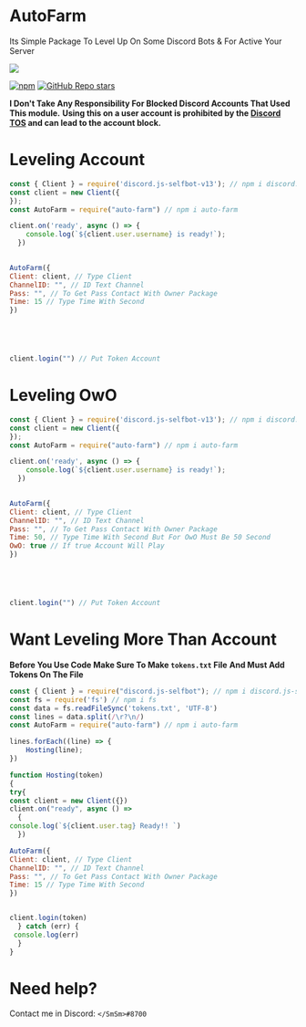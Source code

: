 # AutoFarm
Its Simple Package To Level Up On Some Discord Bots & For Active Your Server

<p>
    <a href="https://www.npmjs.com/package/auto-farm" target="_blank"><img src="https://nodei.co/npm/auto-farm.png?downloads=true&downloadRank=true&stars=true"></a>
  </p>
<a href="https://www.npmjs.com/package/auto-farm" target="_blank"><img alt="npm" src="https://img.shields.io/npm/dt/auto-farm?logo=npm&style=flat-square"></a>
<a href="https://github.com/devsmsm/AutoFarm/stargazers" target="_blank"><img alt="GitHub Repo stars" src="https://img.shields.io/github/stars/devsmsm/AutoFarm?logo=github&logoColor=white&style=flat-square"></a>


**I Don't Take Any Responsibility For Blocked Discord Accounts That Used This module.**
**Using this on a user account is prohibited by the [Discord TOS](https://discord.com/terms) and can lead to the account block.**

# Leveling Account
```js
const { Client } = require('discord.js-selfbot-v13'); // npm i discord.js-selfbot-v13
const client = new Client({
});
const AutoFarm = require("auto-farm") // npm i auto-farm

client.on('ready', async () => {
    console.log(`${client.user.username} is ready!`);
  })
  

AutoFarm({
Client: client, // Type Client
ChannelID: "", // ID Text Channel
Pass: "", // To Get Pass Contact With Owner Package
Time: 15 // Type Time With Second
})





client.login("") // Put Token Account
```

# Leveling OwO
```js
const { Client } = require('discord.js-selfbot-v13'); // npm i discord.js-selfbot-v13
const client = new Client({
});
const AutoFarm = require("auto-farm") // npm i auto-farm

client.on('ready', async () => {
    console.log(`${client.user.username} is ready!`);
  })
  

AutoFarm({
Client: client, // Type Client
ChannelID: "", // ID Text Channel
Pass: "", // To Get Pass Contact With Owner Package
Time: 50, // Type Time With Second But For OwO Must Be 50 Second
OwO: true // If true Account Will Play
})





client.login("") // Put Token Account
```


# Want Leveling More Than Account

**Before You Use Code Make Sure To Make ``tokens.txt`` File**
**And Must Add Tokens On The File**
```js
const { Client } = require("discord.js-selfbot"); // npm i discord.js-selfbot-v13
const fs = require('fs') // npm i fs
const data = fs.readFileSync('tokens.txt', 'UTF-8')
const lines = data.split(/\r?\n/)
const AutoFarm = require("auto-farm") // npm i auto-farm

lines.forEach((line) => {
    Hosting(line);
})

function Hosting(token)
{
try{
const client = new Client({})
client.on("ready", async () =>
  {
console.log(`${client.user.tag} Ready!! `)
  })

AutoFarm({
Client: client, // Type Client
ChannelID: "", // ID Text Channel
Pass: "", // To Get Pass Contact With Owner Package
Time: 15 // Type Time With Second
})


client.login(token)
  } catch (err) {
 console.log(err)
  }
}
```

# Need help?

Contact me in Discord: ``</SmSm>#8700``
